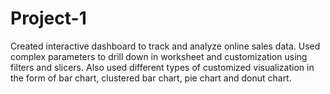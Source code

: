 # Project-1
Created interactive dashboard to track and analyze online sales data. Used complex parameters to drill down in worksheet and customization using filters and slicers. Also used different types of customized visualization in the form of bar chart, clustered bar chart, pie chart and donut chart.

